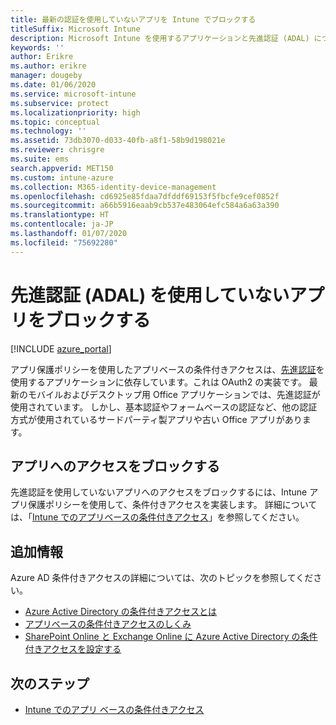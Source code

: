 ```yaml
---
title: 最新の認証を使用していないアプリを Intune でブロックする
titleSuffix: Microsoft Intune
description: Microsoft Intune を使用するアプリケーションと先進認証 (ADAL) について説明します。
keywords: ''
author: Erikre
ms.author: erikre
manager: dougeby
ms.date: 01/06/2020
ms.service: microsoft-intune
ms.subservice: protect
ms.localizationpriority: high
ms.topic: conceptual
ms.technology: ''
ms.assetid: 73db3070-d033-40fb-a8f1-58b9d198021e
ms.reviewer: chrisgre
ms.suite: ems
search.appverid: MET150
ms.custom: intune-azure
ms.collection: M365-identity-device-management
ms.openlocfilehash: cd6925e85fdaa7dfddf69153f5fbcfe9cef0852f
ms.sourcegitcommit: a66b5916eaab9cb537e483064efc584a6a63a390
ms.translationtype: HT
ms.contentlocale: ja-JP
ms.lasthandoff: 01/07/2020
ms.locfileid: "75692280"
---
```

# <a name="block-apps-that-dont-use-modern-authentication-adal"></a>先進認証 (ADAL) を使用していないアプリをブロックする

[!INCLUDE [azure_portal](../includes/azure_portal.md)]

アプリ保護ポリシーを使用したアプリベースの条件付きアクセスは、[先進認証](https://support.office.com/article/Using-Office-365-modern-authentication-with-Office-clients-776c0036-66fd-41cb-8928-5495c0f9168a)を使用するアプリケーションに依存しています。これは OAuth2 の実装です。 最新のモバイルおよびデスクトップ用 Office アプリケーションでは、先進認証が使用されています。 しかし、基本認証やフォームベースの認証など、他の認証方式が使用されているサードパーティ製アプリや古い Office アプリがあります。

## <a name="block-access-to-apps"></a>アプリへのアクセスをブロックする

先進認証を使用していないアプリへのアクセスをブロックするには、Intune アプリ保護ポリシーを使用して、条件付きアクセスを実装します。 詳細については、「[Intune でのアプリベースの条件付きアクセス](app-based-conditional-access-intune.md)」を参照してください。

## <a name="additional-information"></a>追加情報

Azure AD 条件付きアクセスの詳細については、次のトピックを参照してください。
- [Azure Active Directory の条件付きアクセスとは](https://docs.microsoft.com/azure/active-directory/conditional-access/overview)
- [アプリベースの条件付きアクセスのしくみ](app-based-conditional-access-intune.md#how-app-based-conditional-access-works)
- [SharePoint Online と Exchange Online に Azure Active Directory の条件付きアクセスを設定する](https://docs.microsoft.com/azure/active-directory/conditional-access/conditional-access-for-exo-and-spo)

## <a name="next-steps"></a>次のステップ

- [Intune でのアプリ ベースの条件付きアクセス](app-based-conditional-access-intune.md)
